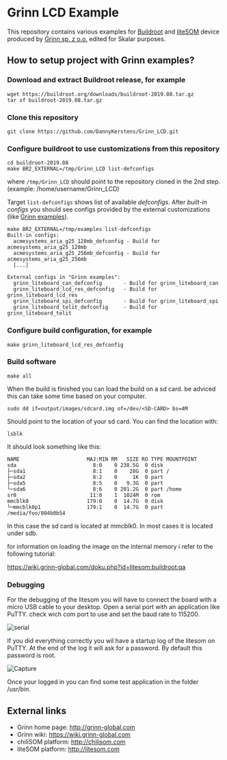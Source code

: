 # Grinn LCD Example

This repository contains various examples for [Buildroot][Buildroot] and [liteSOM][liteSOM]
device produced by [Grinn sp. z o.o.][Grinn] edited for Skalar purposes.

## How to setup project with Grinn examples?

### Download and extract Buildroot release, for example

    wget https://buildroot.org/downloads/buildroot-2019.08.tar.gz
    tar xf buildroot-2019.08.tar.gz

### Clone this repository

    git clone https://github.com/DannyKerstens/Grinn_LCD.git

### Configure buildroot to use customizations from this repository

    cd buildroot-2019.08
    make BR2_EXTERNAL=/tmp/Grinn_LCD list-defconfigs

where `/tmp/Grinn_LCD` should point to the repository cloned in the 2nd step.(example: /home/username/Grinn_LCD)

Target `list-defconfigs` shows list of available _defconfigs_. After _built-in configs_ you 
should see configs provided by the external customizations (like [Grinn examples][Grinn examples]).


    make BR2_EXTERNAL=/tmp/examples list-defconfigs
    Built-in configs:
      acmesystems_aria_g25_128mb_defconfig - Build for acmesystems_aria_g25_128mb
      acmesystems_aria_g25_256mb_defconfig - Build for acmesystems_aria_g25_256mb
      [...]
      
    External configs in "Grinn examples":
      grinn_liteboard_can_defconfig       - Build for grinn_liteboard_can
      grinn_liteboard_lcd_res_defconfig   - Build for grinn_liteboard_lcd_res
      grinn_liteboard_spi_defconfig       - Build for grinn_liteboard_spi
      grinn_liteboard_telit_defconfig     - Build for grinn_liteboard_telit


### Configure build configuration, for example

    make grinn_liteboard_lcd_res_defconfig
    
### Build software

    make all

When the build is finished you can load the build on a sd card. be adviced this can take some time based on your computer.

	sudo dd if=output/images/sdcard.img of=/dev/<SD-CARD> bs=4M
	
<SD-CARD> Should point to the location of your sd card. You can find the location with:

	lsblk

It should look something like this:

	NAME                      MAJ:MIN RM   SIZE RO TYPE MOUNTPOINT
	sda                         8:0    0 238.5G  0 disk 
	├─sda1                      8:1    0    28G  0 part /
	├─sda2                      8:2    0     1K  0 part 
	├─sda5                      8:5    0   9.3G  0 part 
	└─sda6                      8:6    0 201.2G  0 part /home
	sr0                        11:0    1  1024M  0 rom  
	mmcblk0                   179:0    0  14.7G  0 disk 
	└─mmcblk0p1               179:1    0  14.7G  0 part /media/foo/804b0b54

In this case the sd card is located at mmcblk0. In most cases it is located under sdb.

for information on loading the image on the internal memory i refer to the following tutorial:

https://wiki.grinn-global.com/doku.php?id=litesom:buildroot:qa

### Debugging

For the debugging of the litesom you will have to connect the board with a micro USB cable to your desktop. Open a serial port with an application like PuTTY. check wich com port to use and set the baud rate to 115200.

![serial](https://user-images.githubusercontent.com/64635066/82794269-7be09e80-9e72-11ea-9be9-8049fc9e89f4.PNG)

If you did everything correctly you wil have a startup log of the litesom on PuTTY. At the end of the log it will ask for a password. By default this password is root.

![Capture](https://user-images.githubusercontent.com/64635066/82794593-00cbb800-9e73-11ea-86dc-4dd3507c1167.PNG)

Once your logged in you can find some test application in the folder /usr/bin.
## External links

* Grinn home page: http://grinn-global.com
* Grinn wiki: https://wiki.grinn-global.com
* chiliSOM platform: http://chilisom.com
* liteSOM platform: http://litesom.com

[Grinn examples]: https://github.com/grinn-pub/examples.git
[liteSOM]: http://litesom.com/
[Buildroot]: https://buildroot.org/
[Grinn]: http://grinn-global.com/
